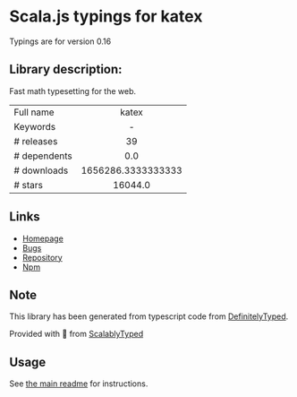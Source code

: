 
# Scala.js typings for katex

Typings are for version 0.16

## Library description:
Fast math typesetting for the web.

|                    |                 |
| ------------------ | :-------------: |
| Full name          | katex |
| Keywords           | - |
| # releases         | 39 |
| # dependents       | 0.0 |
| # downloads        | 1656286.3333333333 |
| # stars            | 16044.0 |

## Links
- [Homepage](https://katex.org)
- [Bugs](https://github.com/KaTeX/KaTeX/issues)
- [Repository](https://github.com/KaTeX/KaTeX)
- [Npm](https://www.npmjs.com/package/katex)
    


## Note
This library has been generated from typescript code from [DefinitelyTyped](https://definitelytyped.org).

Provided with :purple_heart: from [ScalablyTyped](https://github.com/oyvindberg/ScalablyTyped)

## Usage
See [the main readme](../../readme.md) for instructions.


